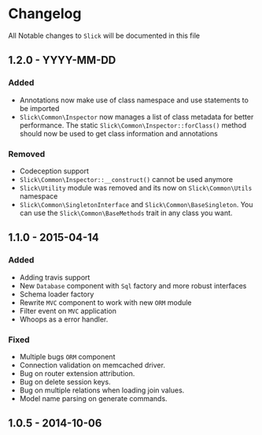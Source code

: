 # Changelog

All Notable changes to `Slick` will be documented in this file

## 1.2.0 - YYYY-MM-DD

### Added
- Annotations now make use of class namespace and use statements to
  be imported
- `Slick\Common\Inspector` now manages a list of class metadata for better
  performance. The static `Slick\Common\Inspector::forClass()` method should
  now be used to get class information and annotations

### Removed
- Codeception support
- `Slick\Common\Inspector::__construct()` cannot be used anymore
- `Slick\Utility` module was removed and its now on `Slick\Common\Utils` namespace
- `Slick\Common\SingletonInterface` and `Slick\Common\BaseSingleton`. You can use the
  `Slick\Common\BaseMethods` trait in any class you want.
  
## 1.1.0 - 2015-04-14

### Added
- Adding travis support
- New `Database` component with `Sql` factory and more robust interfaces
- Schema loader factory
- Rewrite `MVC` component to work with new `ORM` module
- Filter event on `MVC` application
- Whoops as a error handler.

### Fixed
- Multiple bugs `ORM` component
- Connection validation on memcached driver.
- Bug on router extension attribution.
- Bug on delete session keys.
- Bug on multiple relations when loading join values.
- Model name parsing on generate commands.

## 1.0.5 - 2014-10-06